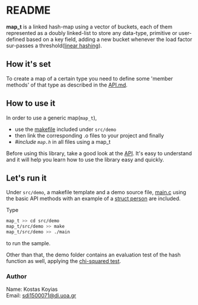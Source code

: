 # README #

**map_t** is a linked hash-map using a vector of buckets, each of them
represented as a doubly linked-list to
store any data-type, primitive or user-defined based on a key field,
adding a new bucket whenever the load factor
sur-passes a threshold([linear hashing](http://cgi.di.uoa.gr/~ad/M149/e_ds_linearhashing.pdf)).

## How it's set ##

To create a map of a certain type you need to define
some 'member methods' of that type as described in the [API.md](./API.md).

## How to use it ##

In order to use a generic map(`map_t`),

* use the [makefile](./src/demo/makefile) included under `src/demo`
* then link the corresponding .o files to your project and finally
* *\#include `map.h`* in all files using a map_t

Before using this library, take a good look at the [API](./API.md).
It's easy to understand and it will help you learn how
to use the library easy and quickly.

## Let's run it ##

Under `src/demo`, a makefile template and a demo source file, [main.c](./src/demo/main.c)
using the basic API methods
with an example of a [struct person](../list_t/src/demo/person.h) are included.

Type

```bash
map_t >> cd src/demo
map_t/src/demo >> make
map_t/src/demo >> ./main
```

to run the sample.

Other than that, the demo folder contains an evaluation test of
the hash function as well, applying
the [chi-squared test](https://en.wikipedia.org/wiki/Chi-squared_test).

### Author ###

Name:  Kostas Koyias  
Email: sdi1500071@di.uoa.gr

